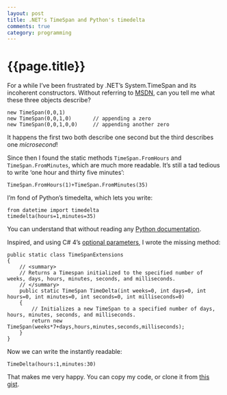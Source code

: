 ```yaml
---
layout: post
title: .NET's TimeSpan and Python's timedelta
comments: true
category: programming
---
```


# {{page.title}}

For a while I’ve been frustrated by .NET’s System.TimeSpan and its incoherent constructors. Without referring to [MSDN][1], can you tell me what these three objects describe?
 
    new TimeSpan(0,0,1)       
    new TimeSpan(0,0,1,0)       // appending a zero
    new TimeSpan(0,0,1,0,0)     // appending another zero
 
It happens the first two both describe one second but the third describes one _microsecond_!
 
Since then I found the static methods `TimeSpan.FromHours` and `TimeSpan.FromMinutes`, which are much more readable. It’s still a tad tedious to write ‘one hour and thirty five minutes’:
 
    TimeSpan.FromHours(1)+TimeSpan.FromMinutes(35)
 
I’m fond of Python’s timedelta, which lets you write:
 
    from datetime import timedelta
    timedelta(hours=1,minutes=35)
 
You can understand that without reading any [Python documentation][2].
 
Inspired, and using C# 4’s [optional parameters][3], I wrote the missing method:
 
    public static class TimeSpanExtensions
    {
        // <summary>
        // Returns a Timespan initialized to the specified number of weeks, days, hours, minutes, seconds, and milliseconds.
        // </summary>
        public static TimeSpan TimeDelta(int weeks=0, int days=0, int hours=0, int minutes=0, int seconds=0, int milliseconds=0)
        {
            // Initializes a new TimeSpan to a specified number of days, hours, minutes, seconds, and milliseconds.
            return new TimeSpan(weeks*7+days,hours,minutes,seconds,milliseconds);
        }
    }
 
Now we can write the instantly readable:
 
    TimeDelta(hours:1,minutes:30)
 
That makes me very happy. You can copy my code, or clone it from [this gist](https://gist.github.com/2004019).
 
[1]: http://msdn.microsoft.com/en-us/library/system.timespan.aspx
[2]: http://docs.python.org/library/datetime.html#timedelta-objects
[3]: http://msdn.microsoft.com/en-us/library/dd264739.aspx
